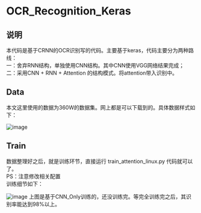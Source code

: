# OCR_Recognition_Keras
## 说明
本代码是基于CRNN的OCR识别写的代码。主要基于keras，代码主要分为两种路线：<br>
一：舍弃RNN结构，单独使用CNN结构。其中CNN使用VGG网络结果完成；<br>
二：采用CNN + RNN + Attention 的结构模式。将attention带入识别中。

## Data
本文这里使用的数据为360W的数据集。网上都是可以下载到的。具体数据样式如下：

![image](https://github.com/Tian14267/OCR_Recognition_Keras/tree/master/images/data.png)

## Train
数据整理好之后，就是训练环节，直接运行 train_attention_linux.py 代码就可以了。<br>
PS：注意修改相关配置<br>
训练细节如下：<br>

![image](https://github.com/Tian14267/OCR_Recognition_Keras/tree/master/images/train.png)
上图是基于CNN_Only训练的，还没训练完。等完全训练完之后，其识别率能达到98%以上。
